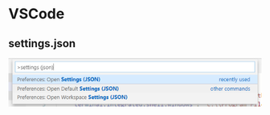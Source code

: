 # VSCode

## settings.json

![Ctrl+Shift+P](4728531e-72e4-4a8a-a3de-3fd85525c073.png "Ctrl+Shift+P")
